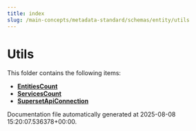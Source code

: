 ```yaml
---
title: index
slug: /main-concepts/metadata-standard/schemas/entity/utils
---
```


# Utils

This folder contains the following items:

- [**EntitiesCount**](/main-concepts/metadata-standard/schemas/entity/utils/entitiescount)
- [**ServicesCount**](/main-concepts/metadata-standard/schemas/entity/utils/servicescount)
- [**SupersetApiConnection**](/main-concepts/metadata-standard/schemas/entity/utils/supersetapiconnection)


Documentation file automatically generated at 2025-08-08 15:20:07.536378+00:00.

